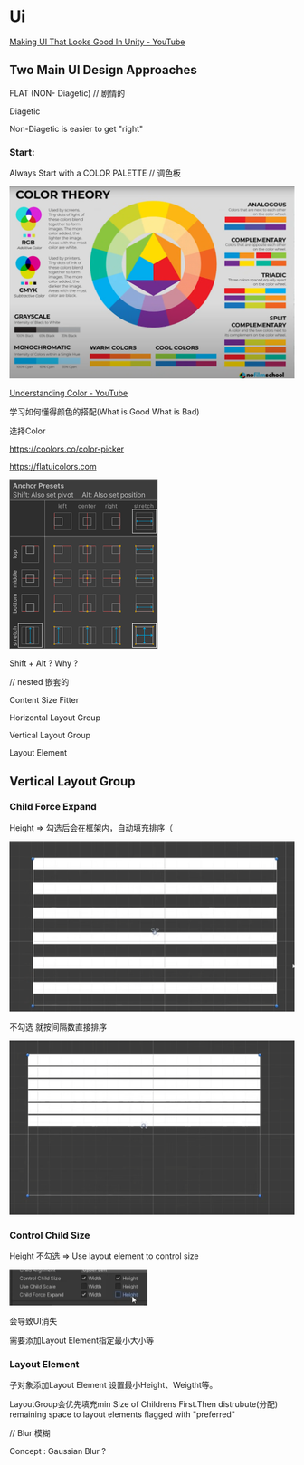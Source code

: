 # Ui

[Making UI That Looks Good In Unity - YouTube](https://www.youtube.com/watch?v=HwdweCX5aMI&list=PLmHVaPHNtAjnKhemhlwB_-Q1CXYs40pqH&index=7)

## Two Main UI Design Approaches

FLAT (NON- Diagetic)    // 剧情的

Diagetic

Non-Diagetic is easier to get "right"

### Start:

Always Start with a COLOR PALETTE  // 调色板

 ![](UI.asset/2022-09-26-23-52-12-image.png)

[Understanding Color - YouTube](https://www.youtube.com/watch?v=Qj1FK8n7WgY)

学习如何懂得颜色的搭配(What is Good What is Bad)

选择Color

https://coolors.co/color-picker

https://flatuicolors.com

![](UI.asset/2022-09-27-00-11-23-image.png)

Shift + Alt ? Why ?

// nested 嵌套的

Content Size Fitter

Horizontal Layout Group

Vertical Layout Group

Layout Element

## Vertical Layout Group

### Child Force Expand

Height => 勾选后会在框架内，自动填充排序（

![](UI.asset/2022-09-27-00-06-36-image.png)

不勾选 就按间隔数直接排序

<img src="UI.asset/2022-09-27-00-06-42-image.png" title="" alt="" width="604">

### Control Child Size

Height 不勾选 => Use layout element to control size

![](UI.asset/2022-09-27-00-09-00-image.png)

会导致UI消失

需要添加Layout Element指定最小大小等

### Layout Element

子对象添加Layout Element 设置最小Height、Weigtht等。

LayoutGroup会优先填充min Size of Childrens First.Then distrubute(分配) remaining space to layout elements flagged with "preferred"

// Blur 模糊

Concept :    Gaussian Blur ?
